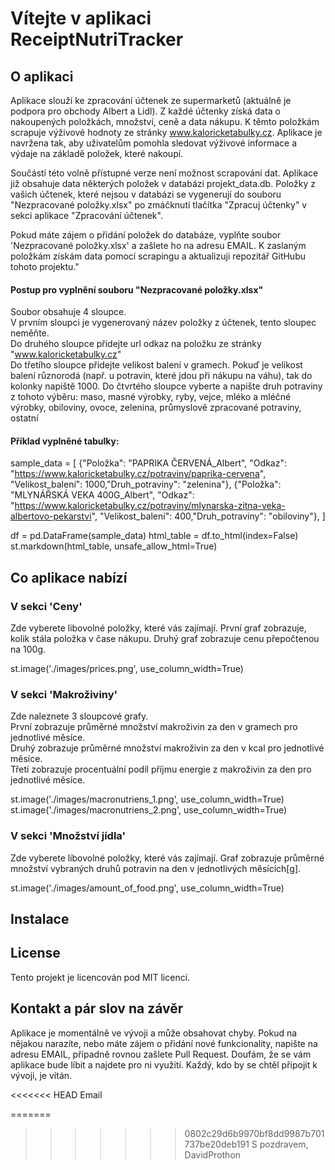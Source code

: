 
 # Vítejte v aplikaci ReceiptNutriTracker

 ## O aplikaci

Aplikace slouží ke zpracování účtenek ze supermarketů (aktuálně je podpora pro obchody Albert a Lidl). 
Z každé účtenky získá data o nakoupených položkách, množství, ceně a data nákupu. K těmto položkám scrapuje výživové hodnoty ze stránky www.kaloricketabulky.cz.
Aplikace je navržena tak, aby uživatelům pomohla sledovat výživové informace a výdaje na základě položek, které nakoupí.
            
Součástí této volně přístupné verze není možnost scrapování dat. Aplikace již obsahuje data některých položek v databázi projekt_data.db. 
Položky z vašich účtenek, které nejsou v databázi se vygenerují do souboru "Nezpracované položky.xlsx" po zmáčknutí tlačítka "Zpracuj účtenky" v sekci aplikace "Zpracování účtenek". 

Pokud máte zájem o přidání položek do databáze, vyplňte soubor 'Nezpracované položky.xlsx' a zašlete ho na adresu EMAIL. 
K zaslaným položkám získám data pomocí scrapingu a aktualizuji repozitář GitHubu tohoto projektu."

#### Postup pro vyplnění souboru "Nezpracované položky.xlsx"
            
Soubor obsahuje 4 sloupce.             
V prvním sloupci je vygenerovaný název položky z účtenek, tento sloupec neměňte.           
Do druhého sloupce přidejte url odkaz na položku ze stránky "www.kaloricketabulky.cz"          
Do třetího sloupce přidejte velikost balení v gramech. Pokuď je velikost balení různorodá (např. u potravin, které jdou při nákupu na váhu), tak do kolonky napiště 1000.
Do čtvrtého sloupce vyberte a napište druh potraviny z tohoto výběru:
maso, masné výrobky, ryby, vejce, mléko a mléčné výrobky, obiloviny, ovoce, zelenina, průmyslově zpracované potraviny, ostatní

#### Příklad vyplněné tabulky:

sample_data = [
    {"Položka": "PAPRIKA ČERVENÁ_Albert", "Odkaz": "https://www.kaloricketabulky.cz/potraviny/paprika-cervena", "Velikost_balení": 1000,"Druh_potraviny": "zelenina"},
    {"Položka": "MLYNÁŘSKÁ VEKA 400G_Albert", "Odkaz": "https://www.kaloricketabulky.cz/potraviny/mlynarska-zitna-veka-albertovo-pekarstvi", "Velikost_balení": 400,"Druh_potraviny": "obiloviny"},
]

df = pd.DataFrame(sample_data)
html_table = df.to_html(index=False)
st.markdown(html_table, unsafe_allow_html=True)

## Co aplikace nabízí
### V sekci 'Ceny'

Zde vyberete libovolné položky, které vás zajímají.
První graf zobrazuje, kolik stála položka v čase nákupu.
Druhý graf zobrazuje cenu přepočtenou na 100g.
        
st.image('./images/prices.png', use_column_width=True)          

### V sekci 'Makroživiny' 

Zde naleznete 3 sloupcové grafy.           
První zobrazuje průměrné množství makroživin za den v gramech pro jednotlivé měsíce.            
Druhý zobrazuje průměrné množství makroživin za den v kcal pro jednotlivé měsíce.            
Třetí zobrazuje procentuální podíl příjmu energie z makroživin za den pro jednotlivé měsíce.
      
st.image('./images/macronutriens_1.png', use_column_width=True)
st.image('./images/macronutriens_2.png', use_column_width=True)

### V sekci 'Množství jídla' 
   
Zde vyberete libovolné položky, které vás zajímají.
Graf zobrazuje průměrné množství vybraných druhů potravin na den v jednotlivých měsících[g].         
     
st.image('./images/amount_of_food.png', use_column_width=True)

## Instalace

## License

Tento projekt je licencován pod MIT licencí.
 

## Kontakt a pár slov na závěr

Aplikace je momentálně ve vývoji a může obsahovat chyby.
Pokud na nějakou narazíte, nebo máte zájem o přidání nové funkcionality, napište na adresu EMAIL, případně rovnou zašlete Pull Request.
Doufám, že se vám aplikace bude líbit a najdete pro ni využití.
Každý, kdo by se chtěl připojit k vývoji, je vítán.

<<<<<<< HEAD
Email

=======
>>>>>>> 0802c29d6b9970bf8dd9987b701737be20deb191
S pozdravem,            
DavidProthon    
